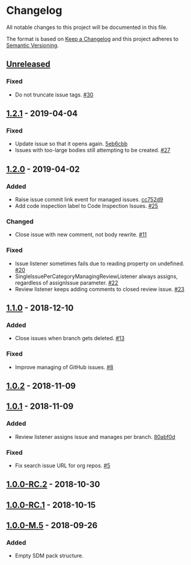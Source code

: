# Changelog

All notable changes to this project will be documented in this file.

The format is based on [Keep a Changelog](http://keepachangelog.com/)
and this project adheres to [Semantic Versioning](http://semver.org/).

## [Unreleased](https://github.com/atomist/sdm-pack-seed/compare/1.2.1...HEAD)

### Fixed

-   Do not truncate issue tags. [#30](https://github.com/atomist/sdm-pack-issue/issues/30)

## [1.2.1](https://github.com/atomist/sdm-pack-seed/compare/1.2.0...1.2.1) - 2019-04-04

### Fixed

-   Update issue so that it opens again. [5eb6cbb](https://github.com/atomist/sdm-pack-issue/commit/5eb6cbbe62b00582e10af6818a98f8bda512a402)
-   Issues with too-large bodies still attempting to be created. [#27](https://github.com/atomist/sdm-pack-issue/issues/27)

## [1.2.0](https://github.com/atomist/sdm-pack-seed/compare/1.1.0...1.2.0) - 2019-04-02

### Added

-   Raise issue commit link event for managed issues. [cc752d9](https://github.com/atomist/sdm-pack-issue/commit/cc752d937364646c803fc6de8fa32f1bf54170b4)
-   Add code inspection label to Code Inspection Issues. [#25](https://github.com/atomist/sdm-pack-issue/issues/25)

### Changed

-   Close issue with new comment, not body rewrite. [#11](https://github.com/atomist/sdm-pack-issue/issues/11)

### Fixed

-   Issue listener sometimes fails due to reading property on undefined. [#20](https://github.com/atomist/sdm-pack-issue/issues/20)
-   SingleIssuePerCategoryManagingReviewListener always assigns, regardless of assignIssue parameter. [#22](https://github.com/atomist/sdm-pack-issue/issues/22)
-   Review listener keeps adding comments to closed review issue. [#23](https://github.com/atomist/sdm-pack-issue/issues/23)

## [1.1.0](https://github.com/atomist/sdm-pack-seed/compare/1.0.2...1.1.0) - 2018-12-10

### Added

-   Close issues when branch gets deleted. [#13](https://github.com/atomist/sdm-pack-issue/issues/13)

### Fixed

-   Improve managing of GitHub issues. [#8](https://github.com/atomist/sdm-pack-issue/issues/8)

## [1.0.2](https://github.com/atomist/sdm-pack-seed/compare/1.0.1...1.0.2) - 2018-11-09

## [1.0.1](https://github.com/atomist/sdm-pack-seed/compare/1.0.0-RC.2...1.0.1) - 2018-11-09

### Added

-   Review listener assigns issue and manages per branch. [80abf0d](https://github.com/atomist/sdm-pack-issue/commit/80abf0d0d6c493af99e8916b55d5adf898561cb2)

### Fixed

-   Fix search issue URL for org repos. [#5](https://github.com/atomist/sdm-pack-issue/issues/5)

## [1.0.0-RC.2](https://github.com/atomist/sdm-pack-seed/compare/1.0.0-RC.1...1.0.0-RC.2) - 2018-10-30

## [1.0.0-RC.1](https://github.com/atomist/sdm-pack-seed/compare/1.0.0-M.5...1.0.0-RC.1) - 2018-10-15

## [1.0.0-M.5](https://github.com/atomist/sdm-pack-seed/tree/1.0.0-M.5) - 2018-09-26

### Added

-   Empty SDM pack structure.
